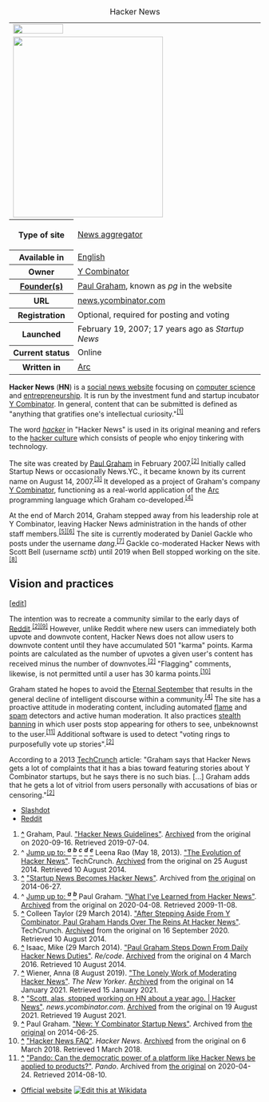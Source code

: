 <table><caption>Hacker News</caption><tbody><tr><td colspan="2"><span typeof="mw:File"><a href="https://en.wikipedia.org/wiki/File:Hackernews_logo.png"><img src="https://upload.wikimedia.org/wikipedia/en/thumb/b/bf/Hackernews_logo.png/100px-Hackernews_logo.png" decoding="async" width="100" height="19" srcset="https://upload.wikimedia.org/wikipedia/en/thumb/b/bf/Hackernews_logo.png/150px-Hackernews_logo.png 1.5x, https://upload.wikimedia.org/wikipedia/en/thumb/b/bf/Hackernews_logo.png/200px-Hackernews_logo.png 2x" data-file-width="257" data-file-height="48"></a></span></td></tr><tr><td colspan="2"><span typeof="mw:File"><a href="https://en.wikipedia.org/wiki/File:Hn_screenshot.png"><img src="https://upload.wikimedia.org/wikipedia/en/1/15/Hn_screenshot.png" decoding="async" width="300" height="362" data-file-width="200" data-file-height="241"></a></span></td></tr><tr><th scope="row"><p>Type of site</p></th><td><a href="https://en.wikipedia.org/wiki/News_aggregator" title="News aggregator">News aggregator</a></td></tr><tr><th scope="row">Available&nbsp;in</th><td><a href="https://en.wikipedia.org/wiki/English_language" title="English language">English</a></td></tr><tr><th scope="row">Owner</th><td><a href="https://en.wikipedia.org/wiki/Y_Combinator" title="Y Combinator">Y Combinator</a></td></tr><tr><th scope="row"><a href="https://en.wikipedia.org/wiki/Organizational_founder" title="Organizational founder">Founder(s)</a></th><td><a href="https://en.wikipedia.org/wiki/Paul_Graham_(computer_programmer)" title="Paul Graham (computer programmer)">Paul Graham</a>, known as <i>pg</i> in the website</td></tr><tr><th scope="row">URL</th><td><span><a rel="nofollow" href="https://news.ycombinator.com/">news<wbr>.ycombinator<wbr>.com</a></span></td></tr><tr><th scope="row">Registration</th><td>Optional, required for posting and voting</td></tr><tr><th scope="row">Launched</th><td>February&nbsp;19, 2007<span>; 17 years ago</span> as <i>Startup News</i></td></tr><tr><th scope="row">Current&nbsp;status</th><td>Online</td></tr><tr><th scope="row">Written&nbsp;in</th><td><a href="https://en.wikipedia.org/wiki/Arc_(programming_language)" title="Arc (programming language)">Arc</a></td></tr></tbody></table>

**Hacker News** (**HN**) is a [social news website](https://en.wikipedia.org/wiki/Social_news_website "Social news website") focusing on [computer science](https://en.wikipedia.org/wiki/Computer_science "Computer science") and [entrepreneurship](https://en.wikipedia.org/wiki/Entrepreneurship "Entrepreneurship"). It is run by the investment fund and startup incubator [Y Combinator](https://en.wikipedia.org/wiki/Y_Combinator "Y Combinator"). In general, content that can be submitted is defined as "anything that gratifies one's intellectual curiosity."<sup id="cite_ref-1"><a href="https://en.wikipedia.org/wiki/Hacker_News#cite_note-1"><span>[</span>1<span>]</span></a></sup>

The word _[hacker](https://en.wikipedia.org/wiki/Hacker "Hacker")_ in "Hacker News" is used in its original meaning and refers to the [hacker culture](https://en.wikipedia.org/wiki/Hacker_culture "Hacker culture") which consists of people who enjoy tinkering with technology.

The site was created by [Paul Graham](<https://en.wikipedia.org/wiki/Paul_Graham_(computer_programmer)> "Paul Graham (computer programmer)") in February 2007.<sup id="cite_ref-tc-evol_2-0"><a href="https://en.wikipedia.org/wiki/Hacker_News#cite_note-tc-evol-2"><span>[</span>2<span>]</span></a></sup> Initially called Startup News or occasionally News.YC., it became known by its current name on August 14, 2007.<sup id="cite_ref-3"><a href="https://en.wikipedia.org/wiki/Hacker_News#cite_note-3"><span>[</span>3<span>]</span></a></sup> It developed as a project of Graham's company [Y Combinator](<https://en.wikipedia.org/wiki/Y_Combinator_(company)> "Y Combinator (company)"), functioning as a real-world application of the [Arc](<https://en.wikipedia.org/wiki/Arc_(programming_language)> "Arc (programming language)") programming language which Graham co-developed.<sup id="cite_ref-PG_WIL_4-0"><a href="https://en.wikipedia.org/wiki/Hacker_News#cite_note-PG_WIL-4"><span>[</span>4<span>]</span></a></sup>

At the end of March 2014, Graham stepped away from his leadership role at Y Combinator, leaving Hacker News administration in the hands of other staff members.<sup id="cite_ref-5"><a href="https://en.wikipedia.org/wiki/Hacker_News#cite_note-5"><span>[</span>5<span>]</span></a></sup><sup id="cite_ref-6"><a href="https://en.wikipedia.org/wiki/Hacker_News#cite_note-6"><span>[</span>6<span>]</span></a></sup> The site is currently moderated by Daniel Gackle who posts under the username _dang_.<sup id="cite_ref-7"><a href="https://en.wikipedia.org/wiki/Hacker_News#cite_note-7"><span>[</span>7<span>]</span></a></sup> Gackle co-moderated Hacker News with Scott Bell (username _sctb_) until 2019 when Bell stopped working on the site.<sup id="cite_ref-8"><a href="https://en.wikipedia.org/wiki/Hacker_News#cite_note-8"><span>[</span>8<span>]</span></a></sup>

## Vision and practices

\[[edit](https://en.wikipedia.org/w/index.php?title=Hacker_News&action=edit&section=2 "Edit section: Vision and practices")\]

The intention was to recreate a community similar to the early days of [Reddit](https://en.wikipedia.org/wiki/Reddit "Reddit").<sup id="cite_ref-tc-evol_2-1"><a href="https://en.wikipedia.org/wiki/Hacker_News#cite_note-tc-evol-2"><span>[</span>2<span>]</span></a></sup><sup id="cite_ref-PG_AYC_9-0"><a href="https://en.wikipedia.org/wiki/Hacker_News#cite_note-PG_AYC-9"><span>[</span>9<span>]</span></a></sup> However, unlike Reddit where new users can immediately both upvote and downvote content, Hacker News does not allow users to downvote content until they have accumulated 501 "karma" points. Karma points are calculated as the number of upvotes a given user's content has received minus the number of downvotes.<sup id="cite_ref-tc-evol_2-2"><a href="https://en.wikipedia.org/wiki/Hacker_News#cite_note-tc-evol-2"><span>[</span>2<span>]</span></a></sup> "Flagging" comments, likewise, is not permitted until a user has 30 karma points.<sup id="cite_ref-10"><a href="https://en.wikipedia.org/wiki/Hacker_News#cite_note-10"><span>[</span>10<span>]</span></a></sup>

Graham stated he hopes to avoid the [Eternal September](https://en.wikipedia.org/wiki/Eternal_September "Eternal September") that results in the general decline of intelligent discourse within a community.<sup id="cite_ref-PG_WIL_4-1"><a href="https://en.wikipedia.org/wiki/Hacker_News#cite_note-PG_WIL-4"><span>[</span>4<span>]</span></a></sup> The site has a proactive attitude in moderating content, including automated [flame](<https://en.wikipedia.org/wiki/Flaming_(Internet)> "Flaming (Internet)") and [spam](https://en.wikipedia.org/wiki/Spamming "Spamming") detectors and active human moderation. It also practices [stealth banning](https://en.wikipedia.org/wiki/Stealth_banning "Stealth banning") in which user posts stop appearing for others to see, unbeknownst to the user.<sup id="cite_ref-11"><a href="https://en.wikipedia.org/wiki/Hacker_News#cite_note-11"><span>[</span>11<span>]</span></a></sup> Additional software is used to detect "voting rings to purposefully vote up stories".<sup id="cite_ref-tc-evol_2-3"><a href="https://en.wikipedia.org/wiki/Hacker_News#cite_note-tc-evol-2"><span>[</span>2<span>]</span></a></sup>

According to a 2013 [TechCrunch](https://en.wikipedia.org/wiki/TechCrunch "TechCrunch") article: "Graham says that Hacker News gets a lot of complaints that it has a bias toward featuring stories about Y Combinator startups, but he says there is no such bias. \[...\] Graham adds that he gets a lot of vitriol from users personally with accusations of bias or censoring."<sup id="cite_ref-tc-evol_2-4"><a href="https://en.wikipedia.org/wiki/Hacker_News#cite_note-tc-evol-2"><span>[</span>2<span>]</span></a></sup>

- [Slashdot](https://en.wikipedia.org/wiki/Slashdot "Slashdot")
- [Reddit](https://en.wikipedia.org/wiki/Reddit "Reddit")

1.  **[^](https://en.wikipedia.org/wiki/Hacker_News#cite_ref-1 "Jump up")** Graham, Paul. ["Hacker News Guidelines"](https://news.ycombinator.com/newsguidelines.html). [Archived](https://web.archive.org/web/20200916150120/https://news.ycombinator.com/newsguidelines.html) from the original on 2020-09-16. Retrieved 2019-07-04.
2.  ^ [Jump up to: <sup><i><b>a</b></i></sup>](https://en.wikipedia.org/wiki/Hacker_News#cite_ref-tc-evol_2-0) [<sup><i><b>b</b></i></sup>](https://en.wikipedia.org/wiki/Hacker_News#cite_ref-tc-evol_2-1) [<sup><i><b>c</b></i></sup>](https://en.wikipedia.org/wiki/Hacker_News#cite_ref-tc-evol_2-2) [<sup><i><b>d</b></i></sup>](https://en.wikipedia.org/wiki/Hacker_News#cite_ref-tc-evol_2-3) [<sup><i><b>e</b></i></sup>](https://en.wikipedia.org/wiki/Hacker_News#cite_ref-tc-evol_2-4) Leena Rao (May 18, 2013). ["The Evolution of Hacker News"](https://techcrunch.com/2013/05/18/the-evolution-of-hacker-news/). TechCrunch. [Archived](https://web.archive.org/web/20140825152206/http://techcrunch.com/2013/05/18/the-evolution-of-hacker-news/) from the original on 25 August 2014. Retrieved 10 August 2014.
3.  **[^](https://en.wikipedia.org/wiki/Hacker_News#cite_ref-3 "Jump up")** ["Startup News Becomes Hacker News"](https://web.archive.org/web/20140627111301/http://ycombinator.com/hackernews.html). Archived from [the original](https://news.ycombinator.com/hackernews.html) on 2014-06-27.
4.  ^ [Jump up to: <sup><i><b>a</b></i></sup>](https://en.wikipedia.org/wiki/Hacker_News#cite_ref-PG_WIL_4-0) [<sup><i><b>b</b></i></sup>](https://en.wikipedia.org/wiki/Hacker_News#cite_ref-PG_WIL_4-1) Paul Graham. ["What I've Learned from Hacker News"](http://paulgraham.com/hackernews.html). [Archived](https://web.archive.org/web/20200408165321/http://www.paulgraham.com/hackernews.html) from the original on 2020-04-08. Retrieved 2009-11-08.
5.  **[^](https://en.wikipedia.org/wiki/Hacker_News#cite_ref-5 "Jump up")** Colleen Taylor (29 March 2014). ["After Stepping Aside From Y Combinator, Paul Graham Hands Over The Reins At Hacker News"](https://techcrunch.com/2014/03/29/after-stepping-aside-from-y-combinator-paul-graham-hands-over-the-reins-at-hacker-news/). TechCrunch. [Archived](https://web.archive.org/web/20200916150138/https://techcrunch.com/2014/03/29/after-stepping-aside-from-y-combinator-paul-graham-hands-over-the-reins-at-hacker-news/) from the original on 16 September 2020. Retrieved 10 August 2014.
6.  **[^](https://en.wikipedia.org/wiki/Hacker_News#cite_ref-6 "Jump up")** Isaac, Mike (29 March 2014). ["Paul Graham Steps Down From Daily Hacker News Duties"](https://recode.net/2014/03/29/paul-graham-steps-down-from-daily-hacker-news-duties/). _Re/code_. [Archived](https://web.archive.org/web/20160304084514/http://recode.net/2014/03/29/paul-graham-steps-down-from-daily-hacker-news-duties/) from the original on 4 March 2016. Retrieved 10 August 2014.
7.  **[^](https://en.wikipedia.org/wiki/Hacker_News#cite_ref-7 "Jump up")** Wiener, Anna (8 August 2019). ["The Lonely Work of Moderating Hacker News"](https://www.newyorker.com/news/letter-from-silicon-valley/the-lonely-work-of-moderating-hacker-news). _The New Yorker_. [Archived](https://web.archive.org/web/20210114223907/https://www.newyorker.com/news/letter-from-silicon-valley/the-lonely-work-of-moderating-hacker-news) from the original on 14 January 2021. Retrieved 15 January 2021.
8.  **[^](https://en.wikipedia.org/wiki/Hacker_News#cite_ref-8 "Jump up")** ["Scott, alas, stopped working on HN about a year ago. | Hacker News"](https://news.ycombinator.com/item?id=25055115). _news.ycombinator.com_. [Archived](https://web.archive.org/web/20210819192557/https://news.ycombinator.com/item?id=25055115) from the original on 19 August 2021. Retrieved 19 August 2021.
9.  **[^](https://en.wikipedia.org/wiki/Hacker_News#cite_ref-PG_AYC_9-0 "Jump up")** Paul Graham. ["New: Y Combinator Startup News"](https://web.archive.org/web/20140625052305/https://www.ycombinator.com/announcingnews.html). Archived from [the original](https://ycombinator.com/announcingnews.html) on 2014-06-25.
10. **[^](https://en.wikipedia.org/wiki/Hacker_News#cite_ref-10 "Jump up")** ["Hacker News FAQ"](https://news.ycombinator.com/newsfaq.html). _Hacker News_. [Archived](https://web.archive.org/web/20180306220754/https://news.ycombinator.com/newsfaq.html) from the original on 6 March 2018. Retrieved 1 March 2018.
11. **[^](https://en.wikipedia.org/wiki/Hacker_News#cite_ref-11 "Jump up")** ["Pando: Can the democratic power of a platform like Hacker News be applied to products?"](https://web.archive.org/web/20200424051456/https://pando.com/2013/12/04/can-the-democratic-power-of-a-platform-like-hacker-news-be-applied-to-products/). _Pando_. Archived from [the original](http://pando.com/2013/12/04/can-the-democratic-power-of-a-platform-like-hacker-news-be-applied-to-products/) on 2020-04-24. Retrieved 2014-08-10.

- [Official website](https://news.ycombinator.com/) [![Edit this at Wikidata](https://upload.wikimedia.org/wikipedia/en/thumb/8/8a/OOjs_UI_icon_edit-ltr-progressive.svg/10px-OOjs_UI_icon_edit-ltr-progressive.svg.png)](https://www.wikidata.org/wiki/Q686797#P856 "Edit this at Wikidata")
